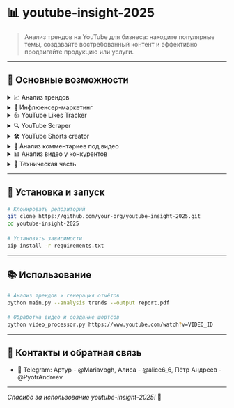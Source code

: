 
# 📊 youtube-insight-2025

> Анализ трендов на YouTube для бизнеса: находите популярные темы, создавайте востребованный контент и эффективно продвигайте продукцию или услуги.

---

## 🎯 Основные возможности

<details>
<summary>📈 Анализ трендов</summary>

- Инструменты мониторинга: YouTube Trends, Analytics 🔍
- Google Trends: сезонность, долгосрочные тренды 📅
- Сторонние сервисы: VidIQ, TubeBuddy, Social Blade 💡
</details>

<details>
<summary>🤝 Инфлюенсер-маркетинг</summary>

- Поиск и фильтрация каналов по ключевым словам и подписчикам 🎥
- Извлечение контактов: email, соцссылки 📧
- Сохранение данных в PostgreSQL, кеширование processed_ids.txt 🗄️
</details>

<details>
<summary>👍 YouTube Likes Tracker</summary>

Скрипт для периодического сбора числа лайков через API `returnyoutubedislikeapi.com`, сохранения истории в SQLite и уведомлений при превышении порога.

**Возможности:**
- Запрос текущего числа лайков по списку видео
- Сохранение истории в базе SQLite + логирование
- Оповещения при достижении порога

**Требования:**
- Python 3.7+
- Библиотеки: `requests`, `sqlite3`, `logging`
</details>

<details>
<summary>🔍 YouTube Scraper</summary>

Скрипт для поиска YouTube-каналов по запросам, фильтрации по подписчикам, извлечения контактной информации и сохранения в PostgreSQL.

**Основное:**
- Автопереключение API-ключей при превышении квоты
- Поиск каналов по ключевым словам и сортировка по просмотрам
- Фильтрация по минимуму подписчиков
- Извлечение email и соцссылок из описания
- Сохранение в таблицу `bloggers`, кеширование `processed_ids.txt`, логирование

**Требования:**
- Python ≥ 3.8
- Библиотеки: `google-api-python-client`, `python-dotenv`, `psycopg2-binary`
- Запущенный PostgreSQL
</details>

<details>
<summary>🛠 YouTube Shorts creator</summary>

- Загрузка видео: yt-dlp ⬇️
- Нарезка: MoviePy + FFmpeg ✂️
- Анализ аудио: Librosa + SpeechEmotionRecognition_Realtime 🎵
- Генерация шортсов/превью: Ollama 🤖
</details>

<details>
<summary>💬 Анализ комментариев под видео</summary>

**Основная идея:**

Идея заключается в анализе комментариев под видео на YouTube с целью кластеризации их по темам, тонам и интересам. Это позволяет выделить ключевые темы, понять предпочтения аудитории и выявить улучшения для контента.

**Чем может быть полезно:**
- Понимание интересов аудитории: какие темы и форматы нравятся зрителям 🎯
- Улучшение контента: адаптация будущих видео под запросы аудитории 🎨
- Увеличение вовлеченности: релевантный контент повышает лайки и просмотры 📈
- Выявление проблем: устранение негативных моментов и критики ⚠️
- Идеи для новых видео: подсказки по темам и направлениям 💡

**Какой результат:**
- **Кластеризированные темы:** группы комментариев (похвалы, критика, запросы, вопросы)
- **Рекомендации:** конкретные шаги для улучшения ("больше видео про X", "улучшить звук")
- **Список запросов:** топ упоминаемых тем для новых роликов
- **Анализ тональности:** процент положительных, нейтральных и отрицательных комментариев 😊😐😞

  
![Описание графика](images/chart3.png)



</details>

<details>
<summary>📊 Анализ видео у конкурентов</summary>

**Основная идея:**

Анализ видео других блогеров по заданной теме: просмотры, лайки, комментарии и другие метрики. Помогает выявить успешные форматы и подходы, а также избегать ошибок.

**Чем может быть полезно:**
- Понимание трендов: какие аспекты темы популярны у аудитории 🔥
- Оценка конкуренции: кто уже в нише и как показали себя их видео 🏅
- Идеи для улучшения: форматы, длина, стиль подачи, графика 🎥
- Избежание ошибок: учёт неудачных примеров ❌
- Оптимизация стратегии: незанятые подниши и новые подходы 🚀

**Какой результат:**
- **Список блогеров:** авторы по теме, подписчики, каналы
- **Анализ метрик:** таблицы/графики с просмотрами, лайками, комментариями
- **Рейтинг успешности:** вовлечённость (лайки+комментарии)/просмотры 🏆
- **Выводы по форматам:** обзор лучших типов контента (обзоры, инструкции и т.д.)
- **Рекомендации:** советы по созданию на основе успешных и неудачных примеров

  ![Описание графика](images/chart1.png)
</details>

<details>
<summary>🔧 Техническая часть</summary>

<details>
<summary>comments_clustering.py</summary>

**Функционал:** очистка текста, лемматизация, векторизация SentenceTransformer, K-Means + t-SNE, анализ центров кластеров.

**Результат:** диаграмма кластеров, топ‑3 комментария к каждому, метрики Silhouette, Calinski‑Harabasz, Davies‑Bouldin.
</details>

<details>
<summary>comments_summary.py</summary>

Использует Ollama (модель Llama3) для суммаризации списка комментариев.
</details>

<details>
<summary>diagrams_connected_with_comments.py</summary>

- Столбчатая диаграмма средней длины комментариев по каналам
- График зависимости числа комментариев от длины комментария
- График зависимости числа комментариев от длительности видео
</details>

<details>
<summary>engagement.py</summary>

- Сортировка каналов по вовлечённости (лайки+комментарии)/просмотры
- Отдельные графики: лайки и комментарии в разных категориях
</details>

<details>
<summary>clustering.py</summary>

Аналогично comments_clustering, для других типов данных.
</details>

<details>
<summary>correlation.py</summary>

Сбор метаданных через VideoRepository, создание DataFrame, матрица корреляций и тепловая карта.
</details>

<details>
<summary>diagrams.py</summary>

- Точечный и линейный графики зависимости длительности видео от просмотров.
</details>

<details>
<summary>parsing_find_channel_id.py</summary>

Парсинг HTML, поиск Channel ID, сохранение новых каналов в БД.
</details>

<details>
<summary>update_video_channel_id.py</summary>

Установка поля channel_id: перебор каналов и их видео, обновление записей, где channel_id пуст.
</details>

<details>
<summary>update_new_columns.py</summary>

- get_channel_stats(): статистика канала через API YouTube
- print_channel_info(): обновление данных каналов в БД
</details>

<details>
<summary>search_for_similar_videos.py</summary>

Косинусная схожесть эмбеддингов, фильтрация по лайкам, топ‑3 похожих видео с метриками вовлечённости.
</details>

<details>
<summary>helper.py</summary>

- get_video_info_by_category(): статистика по категориям (просмотры, лайки, комментарии)
- get_video_info_by_channel(): агрегирует по каналам (фильтрация по category_id)
- get_video_info_by_manual_category(): анализ по пользовательским тематикам
</details>

</details>

---

## 🚀 Установка и запуск

```bash
# Клонировать репозиторий
git clone https://github.com/your-org/youtube-insight-2025.git
cd youtube-insight-2025

# Установить зависимости
pip install -r requirements.txt
````

---

## 📚 Использование

```bash
# Анализ трендов и генерация отчётов
python main.py --analysis trends --output report.pdf

# Обработка видео и создание шортсов
python video_processor.py https://www.youtube.com/watch?v=VIDEO_ID
```

---

## 🔗 Контакты и обратная связь
* 💬 Telegram: Артур - @Mariavbgh, Алиса - @alice6_6, Пётр Андреев - @PyotrAndreev
  

---

*Спасибо за использование youtube-insight-2025!* 🙏

